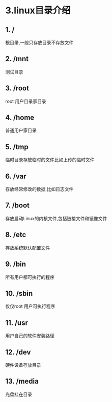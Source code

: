 # 3.linux目录介绍

## 1. /
根目录,一般只存放目录不存放文件
## 2. /mnt 
测试目录
## 3. /root
root 用户目录家目录
## 4. /home
普通用户家目录
## 5. /tmp
临时目录存放临时的文件比如上传的临时文件
## 6. /var
存放经常修改的数据,比如日志文件
## 7. /boot
存放启动Linux的内核文件,包括链接文件和镜像文件
## 8. /etc
存放系统默认配置文件
## 9. /bin
所有用户都可执行的程序
## 10. /sbin
仅仅root 用户可执行程序
## 11. /usr
用户自己的软件安装路径
## 12. /dev
硬件设备存放目录
## 13. /media
光盘挂在目录